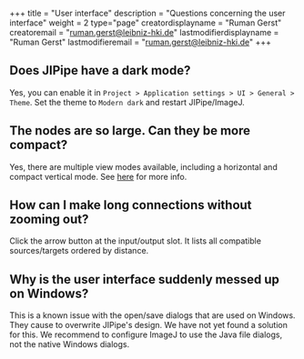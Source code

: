 +++
title = "User interface"
description = "Questions concerning the user interface"
weight = 2
type="page"
creatordisplayname = "Ruman Gerst"
creatoremail = "ruman.gerst@leibniz-hki.de"
lastmodifierdisplayname = "Ruman Gerst"
lastmodifieremail = "ruman.gerst@leibniz-hki.de"
+++

## Does JIPipe have a dark mode?

Yes, you can enable it in `Project > Application settings > UI > General > Theme`.
Set the theme to `Modern dark` and restart JIPipe/ImageJ.

## The nodes are so large. Can they be more compact?

Yes, there are multiple view modes available, including a horizontal and compact vertical mode. See [here](/documentation/create-pipelines/pipeline-editor/#view-modes) for more info.

## How can I make long connections without zooming out?

Click the arrow button at the input/output slot. It lists all compatible sources/targets ordered by distance.


## Why is the user interface suddenly messed up on Windows?

This is a known issue with the open/save dialogs that are used on Windows. They cause to overwrite
JIPipe's design. We have not yet found a solution for this. We recommend to configure ImageJ to use
the Java file dialogs, not the native Windows dialogs.
